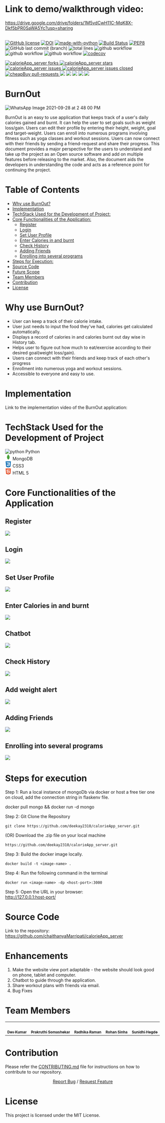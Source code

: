 # Link to demo/walkthrough video:
https://drive.google.com/drive/folders/1M5vdCwH11C-MqK8X-Dkf5bPR0SaWA5Yc?usp=sharing
<br>
<br>


[![GitHub license](https://img.shields.io/github/license/Naereen/StrapDown.js.svg)](https://github.com/Naereen/StrapDown.js/blob/master/LICENSE)
[![DOI](https://zenodo.org/badge/692510804.svg)](https://zenodo.org/doi/10.5281/zenodo.10022627)
[![made-with-python](https://img.shields.io/badge/Made%20with-Python-1f425f.svg)](https://www.python.org/)
[![Build Status](https://app.travis-ci.com/atharva1996/calorieApp_server.svg?branch=main)](https://app.travis-ci.com/atharva1996/calorieApp_server)
[![PEP8](https://img.shields.io/badge/code%20style-pep8-orange.svg)](https://www.python.org/dev/peps/pep-0008/)
![GitHub last commit (branch)](https://img.shields.io/github/last-commit/chaithanyaMarripati/calorieApp_server/main)
![total lines](https://img.shields.io/tokei/lines/github/chaithanyaMarripati/calorieApp_server)
![github workflow](https://github.com/chaithanyaMarripati/calorieApp_server/actions/workflows/unit_test.yml/badge.svg)
![github workflow](https://github.com/chaithanyaMarripati/calorieApp_server/actions/workflows/style_checker.yml/badge.svg)
![github workflow](https://github.com/chaithanyaMarripati/calorieApp_server/actions/workflows/syntax_checker.yml/badge.svg)
[![codecov](https://codecov.io/gh/chaithanyaMarripati/calorieApp_server/branch/main/graph/badge.svg?token=IQW5PLLE22)](https://codecov.io/gh/deekay2310/calorieApp_server)
<!--Badges-->
<a href="https://github.com/chaithanyaMarripati/calorieApp_server/fork" target="blank">
<img src="https://img.shields.io/github/forks/chaithanyaMarripati/calorieApp_server?style=flat-square" alt="calorieApp_server forks"/>
</a>
<a href="https://github.com/chaithanyaMarripati/calorieApp_server/stargazers" target="blank">
<img src="https://img.shields.io/github/stars/chaithanyaMarripati/calorieApp_server?style=flat-square" alt="calorieApp_server stars"/>
</a>
<a href="https://github.com/chaithanyaMarripati/calorieApp_server/issues" target="blank">
<img src="https://img.shields.io/github/issues/chaithanyaMarripati/calorieApp_server?style=flat-square" alt="calorieApp_server issues"/>
</a>
<a href="https://github.com/chaithanyaMarripati/calorieApp_server/issues" target="blank">
<img src="https://img.shields.io/github/issues-closed/chaithanyaMarripati/calorieApp_server" alt="calorieApp_server issues closed"/>
</a>
<a href="https://github.com/chaithanyaMarripati/calorieApp_server/pulls" target="blank">
<img src="https://img.shields.io/github/issues-pr/chaithanyaMarripati/calorieApp_server?style=flat-square" alt="cheapBuy pull-requests"/>
</a>
<a href="https://github.com/chaithanyaMarripati/calorieApp_server/graphs/contributors" alt="Contributors">
<img src="https://img.shields.io/github/contributors/chaithanyaMarripati/calorieApp_server" /></a>

<a href="https://github.com/chaithanyaMarripati/calorieApp_server/milestones" alt="milestones">
<img src="https://img.shields.io/github/milestones/all/chaithanyaMarripati/calorieApp_server" /></a> 

<a href="https://github.com/chaithanyaMarripati/calorieApp_server/graphs/commit-activity" alt="commit activity">
<img src="https://img.shields.io/github/commit-activity/w/chaithanyaMarripati/calorieApp_server" /></a> 

<a href="https://github.com/chaithanyaMarripati/calorieApp_server/discussions" alt="discussion">
<img src="https://img.shields.io/github/discussions/chaithanyaMarripati/calorieApp_server" /></a> 

<a href="https://img.shields.io/github/repo-size/chaithanyaMarripati/calorieApp_server" alt="repo size">
<img src="https://img.shields.io/github/repo-size/chaithanyaMarripati/calorieApp_server" /></a>



# BurnOut

![WhatsApp Image 2021-09-28 at 2 48 00 PM](https://user-images.githubusercontent.com/25662536/135546154-cfae1d2e-439a-4edc-b0bb-57f693ef5a83.jpeg)

BurnOut is an easy to use application that keeps track of a user's daily calories gained and burnt. It can help the user to set goals such as weight loss/gain. Users can edit their profile by entering their height, weight, goal and target-weight. Users can enroll into numerous programs involving fitness such as yoga classes and workout sessions. Users can now connect with their friends by sending a friend-request and share their progress. This document provides a major perspective for the users to understand and take up the project as an Open source software and add on multiple features before releasing to the market. Also, the document aids the developers in understanding the code and acts as a reference point for continuing the project. 

# Table of Contents  

- [Why use BurnOut?](#why-use-burnout)
- [Implementation](#implementation)
- [TechStack Used for the Development of Project:](#techstack-used-for-the-development-of-project)
- [Core Functionalities of the Application:](#core-functionalities)
  - [Register](#register)
  - [Login](#login)
  - [Set User Profile](#set-user-profile)
  - [Enter Calories in and burnt](#enter-calories-in-and-burnt)
  - [Check History](#check-history)
  - [Adding Friends](#adding-friends)
  - [Enrolling into several programs](#enrolling-into-several-programs)
- [Steps for Execution:](#steps-for-execution)
- [Source Code](#source-code)
- [Future Scope](#future-scope)
- [Team Members](#team-members)
- [Contribution](#contribution)
- [License](#license)


# Why use BurnOut?
 - User can keep a track of their calorie intake.
 - User just needs to input the food they've had, calories get calculated automatically.
 - Displays a record of calories in and calories burnt out day wise in History tab.
 - Helps user to figure out how much to eat/exercise according to their desired goal(weight loss/gain).
 - Users can connect with their friends and keep track of each other's progress
 - Enrollment into numerous yoga and workout sessions.
 - Accessible to everyone and easy to use.

# Implementation

Link to the implementation video of the BurnOut application:



# TechStack Used for the Development of Project

 <img src="https://upload.wikimedia.org/wikipedia/commons/c/c3/Python-logo-notext.svg" alt="python" width="20" height="20"/> Python </br>
 <img src="https://raw.githubusercontent.com/devicons/devicon/master/icons/mongodb/mongodb-original.svg" alt="mongo" width="20" height="20"/> MongoDB </br>
 <img src="https://raw.githubusercontent.com/devicons/devicon/master/icons/css3/css3-plain.svg" alt="html" width="20" height="20"> CSS3 </br>
 <img src="https://raw.githubusercontent.com/devicons/devicon/master/icons/html5/html5-plain.svg" alt="css" width="20" height="20">  HTML 5 </br>
 
# Core Functionalities of the Application
 
 ## Register
 
<img src=https://github.com/deekay2310/calorieApp_server/blob/main/static/img/Screen%20Shot%202021-12-04%20at%206.41.18%20PM.png>

 ## Login

<img src=https://github.com/deekay2310/calorieApp_server/blob/main/static/img/Screen%20Shot%202021-12-04%20at%206.30.27%20PM.png>

 ## Set User Profile
 
<img src=https://github.com/deekay2310/calorieApp_server/blob/main/static/img/Screen%20Shot%202021-12-04%20at%206.35.05%20PM.png>


 ## Enter Calories in and burnt
<img src=https://github.com/deekay2310/calorieApp_server/blob/main/static/img/calories.png>

 ## Chatbot

<img src=https://github.com/deekay2310/calorieApp_server/blob/main/static/img/Screen%20Shot%202021-12-04%20at%206.31.54%20PM.png>









 ## Check History

<img src=https://github.com/deekay2310/calorieApp_server/blob/main/static/img/history.png>




 ## Add weight alert
 
<img src=https://github.com/deekay2310/calorieApp_server/blob/main/static/img/Screen%20Shot%202021-12-04%20at%206.30.48%20PM.png>

 ## Adding Friends

<img src=https://github.com/deekay2310/calorieApp_server/blob/main/static/img/friends.png>

 ## Enrolling into several programs
 
<img src=https://github.com/deekay2310/calorieApp_server/blob/main/static/img/Screen%20Shot%202021-12-04%20at%206.32.08%20PM.png>


 # Steps for execution
 
 Step 1:
 Run a local instance of mongoDb via docker or host a free tier one on cloud, add the connection string in flaskenv file.
 
 docker pull mongo && 
 docker run -d mongo
 
 Step 2: 
  Git Clone the Repository 
  
    git clone https://github.com/deekay2310/calorieApp_server.git
    
  (OR) Download the .zip file on your local machine
  
    https://github.com/deekay2310/calorieApp_server.git
  
 Step 3:
   Build the docker image locally.
   
    docker build -t <image-name> .
    
 Step 4:
    Run the following command in the terminal
    
    docker run <image-name> -dp <host-port>:3000 
    
 Step 5:
    Open the URL in your browser:  
      http://127.0.0.1:host-port/
      
      
  # Source Code
  
  Link to the repository:
  https://github.com/chaithanyaMarripati/calorieApp_server
  
  # Enhancements

   1. Make the website view port adaptable - the website should look good on phone, tablet and computer.
   2. Chatbot to guide through the application.
   3. Share workout plans with friends via email.
   4. Bug Fixes

   
   # Team Members
   
<center>
  <table>
    <tr>
        <td align="center"><a href="https://github.com/deekay2310"><img src="https://avatars.githubusercontent.com/u/29257773?v=4" width="100px;" alt=""/><br /><sub><b>Dev Kumar</b></sub></a><br /></td>
      <td align="center"><a href="https://github.com/PrakruthiSomashekar"><img src="https://avatars.githubusercontent.com/u/62984587?v=4" width="100px;" alt=""/><br /><sub><b>Prakruthi Somashekar</b></sub></a></td>
    <td align="center"><a href="https://github.com/radhikaraman20"><img src="https://avatars.githubusercontent.com/u/89432698?s=400&v=4" width="100px;" alt=""/><br /><sub><b>Radhika Raman</b></sub></a><br /></td>
      <td align="center"><a href="https://github.com/RohanSinha96"><img src="https://avatars.githubusercontent.com/u/15325746?v=4" width="100px;" alt=""/><br /><sub><b>Rohan Sinha</b></sub></a><br /></td>
      <td align="center"><a href="https://github.com/SunidhiHegde"><img src="https://avatars.githubusercontent.com/u/62884191?v=4" width="100px;" alt=""/><br /><sub><b>Sunidhi Hegde</b></sub></a><br /></td>
    </tr>
  </table>
</center>

  # Contribution
  
  Please refer the [CONTRIBUTING.md](https://github.com/deekay2310/calorieApp_server/blob/main/CONTRIBUTING.md) file for instructions on how to contribute to our repository.

  <p align="center">
    <a href="https://github.com/deekay2310/calorieApp_server/issues/new/choose">Report Bug</a>
    /
    <a href="https://github.com/deekay2310/calorieApp_server/issues/new/choose">Request Feature</a>
  </p>

  # License
  
  This project is licensed under the MIT License.
  
  

